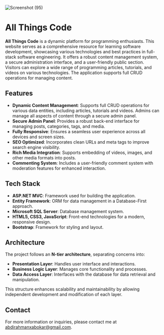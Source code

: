 ![Screenshot (95)](https://github.com/user-attachments/assets/a1310006-7264-477b-bb86-dc0843b96eef)

# All Things Code

**All Things Code** is a dynamic platform for programming enthusiasts. This website serves as a comprehensive resource for learning software development, showcasing various technologies and best practices in full-stack software engineering. It offers a robust content management system, a secure administration interface, and a user-friendly public section. Visitors can explore a wide range of programming articles, tutorials, and videos on various technologies. The application supports full CRUD operations for managing content.

## Features

- **Dynamic Content Management**: Supports full CRUD operations for various data entities, including articles, tutorials and videos. Admins can manage all aspects of content through a secure admin panel.
- **Secure Admin Panel**: Provides a robust back-end interface for managing posts, categories, tags, and media.
- **Fully Responsive**: Ensures a seamless user experience across all devices and screen sizes.
- **SEO Optimized**: Incorporates clean URLs and meta tags to improve search engine visibility.
- **Rich Media Integration**: Supports embedding of videos, images, and other media formats into posts.
- **Commenting System**: Includes a user-friendly comment system with moderation features for enhanced interaction.

## Tech Stack

- **ASP.NET MVC**: Framework used for building the application.
- **Entity Framework**: ORM for data management in a Database-First approach.
- **Microsoft SQL Server**: Database management system.
- **HTML5, CSS3, JavaScript**: Front-end technologies for a modern, responsive design.
- **Bootstrap**: Framework for styling and layout.

## Architecture

The project follows an **N-tier architecture**, separating concerns into:
- **Presentation Layer**: Handles user interface and interactions.
- **Business Logic Layer**: Manages core functionality and processes.
- **Data Access Layer**: Interfaces with the database for data retrieval and manipulation.

This structure enhances scalability and maintainability by allowing independent development and modification of each layer.

## Contact

For more information or inquiries, please contact me at [abdirahmanxabokar@gmail.com](mailto:abdirahmanxabokar@gmail.com).
